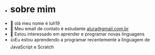 - # sobre mim
- 👀 olá meu nome é luh19
- 🌱 Meu email de contato é estudante alura@gmail.com.br
- 💞️ Estou interessado em aprender e programar novas linguagens
- :+1:Eu estou aprendendo a programar recentemente a linguagem de JavaScript e Scratch

<!---
luh19/luh19 is a ✨ special ✨ repository because its `README.md` (this file) appears on your GitHub profile.
You can click the Preview link to take a look at your changes.
--->
